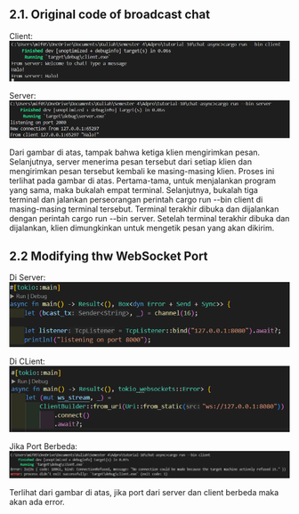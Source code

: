 ## 2.1. Original code of broadcast chat
Client:
![alt text](image.png)

Server:
![alt text](image-1.png)

Dari gambar di atas, tampak bahwa ketiga klien mengirimkan pesan. Selanjutnya, server menerima pesan tersebut dari setiap klien dan mengirimkan pesan tersebut kembali ke masing-masing klien. Proses ini terlihat pada gambar di atas. Pertama-tama, untuk menjalankan program yang sama, maka bukalah empat terminal. Selanjutnya, bukalah tiga terminal dan jalankan perseorangan perintah cargo run --bin client di masing-masing terminal tersebut. Terminal terakhir dibuka dan dijalankan dengan perintah cargo run --bin server. Setelah terminal terakhir dibuka dan dijalankan, klien dimungkinkan untuk mengetik pesan yang akan dikirim.

## 2.2 Modifying thw WebSocket Port
Di Server:
![alt text](image-3.png)

Di CLient:
![alt text](image-4.png)

Jika Port Berbeda:
![alt text](image-2.png)

Terlihat dari gambar di atas, jika port dari server dan client berbeda maka akan ada error.
